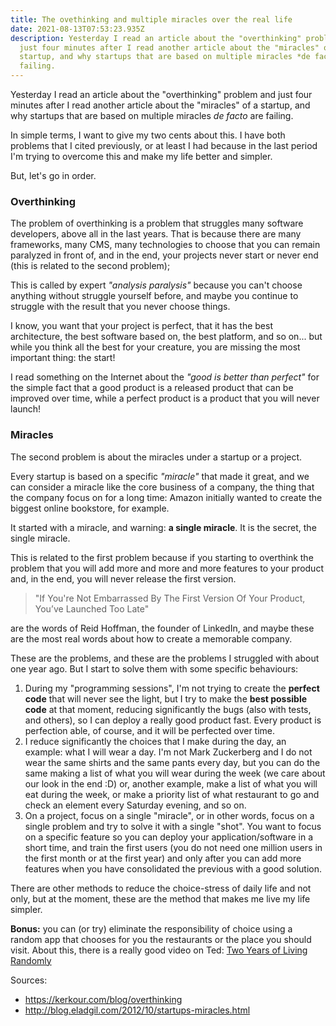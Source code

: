 ```yaml
---
title: The ovethinking and multiple miracles over the real life
date: 2021-08-13T07:53:23.935Z
description: Yesterday I read an article about the "overthinking" problem and
  just four minutes after I read another article about the "miracles" of a
  startup, and why startups that are based on multiple miracles *de facto* are
  failing.
---
```

Yesterday I read an article about the "overthinking" problem and just four minutes after I read another article about the "miracles" of a startup, and why startups that are based on multiple miracles *de facto* are failing.

In simple terms, I want to give my two cents about this. I have both problems that I cited previously, or at least I had because in the last period I'm trying to overcome this and make my life better and simpler. 

But, let's go in order. 

### Overthinking

The problem of overthinking is a problem that struggles many software developers, above all in the last years. That is because there are many frameworks, many CMS, many technologies to choose that you can remain paralyzed in front of, and in the end, your projects never start or never end (this is related to the second problem);

This is called by expert *"analysis paralysis"* because you can't choose anything without struggle yourself before, and maybe you continue to struggle with the result that you never choose things. 

I know, you want that your project is perfect, that it has the best architecture, the best software based on, the best platform, and so on... but while you think all the best for your creature, you are missing the most important thing: the start! 

I read something on the Internet about the *"good is better than perfect"* for the simple fact that a good product is a released product that can be improved over time, while a perfect product is a product that you will never launch!

### Miracles

The second problem is about the miracles under a startup or a project. 

Every startup is based on a specific *"miracle"* that made it great, and we can consider a miracle like the core business of a company, the thing that the company focus on for a long time: Amazon initially wanted to create the biggest online bookstore, for example. 

It started with a miracle, and warning: **a single miracle**. It is the secret, the single miracle. 

This is related to the first problem because if you starting to overthink the problem that you will add more and more and more features to your product and, in the end, you will never release the first version. 

> "If You're Not Embarrassed By The First Version Of Your Product, You’ve Launched Too Late"

are the words of Reid Hoffman, the founder of LinkedIn, and maybe these are the most real words about how to create a memorable company.

These are the problems, and these are the problems I struggled with about one year ago. But I start to solve them with some specific behaviours: 

1. During my "programming sessions", I'm not trying to create the **perfect** **code** that will never see the light, but I try to make the **best possible code** at that moment, reducing significantly the bugs (also with tests, and others), so I can deploy a really good product fast. Every product is perfection able, of course, and it will be perfected over time.
2. I reduce significantly the choices that I make during the day, an example: what I will wear a day. I'm not Mark Zuckerberg and I do not wear the same shirts and the same pants every day, but you can do the same making a list of what you will wear during the week (we care about our look in the end :D) or, another example, make a list of what you will eat during the week, or make a priority list of what restaurant to go and check an element every Saturday evening, and so on.
3. On a project, focus on a single "miracle", or in other words, focus on a single problem and try to solve it with a single "shot". You want to focus on a specific feature so you can deploy your application/software in a short time, and train the first users (you do not need one million users in the first month or at the first year) and only after you can add more features when you have consolidated the previous with a good solution.

There are other methods to reduce the choice-stress of daily life and not only, but at the moment, these are the method that makes me live my life simpler. 

**Bonus:** you can (or try) eliminate the responsibility of choice using a random app that chooses for you the restaurants or the place you should visit. About this, there is a really good video on Ted: [Two Years of Living Randomly](https://www.ted.com/talks/max_hawkins_two_years_of_living_randomly)

Sources: 

* https://kerkour.com/blog/overthinking
* http://blog.eladgil.com/2012/10/startups-miracles.html